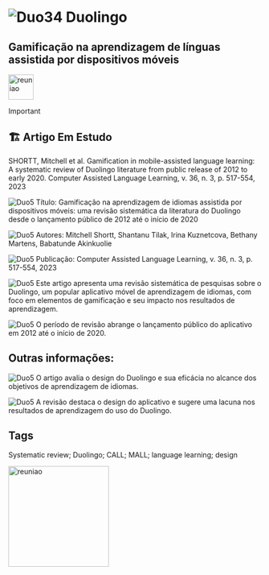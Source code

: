 # ![Duo34](https://i.imgur.com/9TuqFhM.png) Duolingo 

## Gamificação na aprendizagem de línguas assistida por dispositivos móveis 

<img src="https://github.com/DeiseFreire/duolingo_idiomas_gamificacao/assets/51007898/973af551-24e3-45f2-89f7-c10761730af3" 
alt="reuniao" 
min-width="50px" 
max-width="50px" 
width="50px" 
align="center">


> [!IMPORTANT]
>
> 
> ## 🏗️ Artigo Em Estudo
>
>SHORTT, Mitchell et al. Gamification in mobile-assisted language learning: A systematic review of Duolingo literature from public release of 2012 to early 2020.
> Computer Assisted Language Learning, v. 36, n. 3, p. 517-554, 2023

![Duo5](https://imgur.com/TizGT3y.png) Título: Gamificação na aprendizagem de idiomas assistida por dispositivos móveis: uma revisão sistemática da literatura do Duolingo desde o lançamento público de 2012 até o início de 2020

![Duo5](https://imgur.com/TizGT3y.png) Autores: Mitchell Shortt, Shantanu Tilak, Irina Kuznetcova, Bethany Martens, Babatunde Akinkuolie

![Duo5](https://imgur.com/TizGT3y.png) Publicação: Computer Assisted Language Learning, v. 36, n. 3, p. 517-554, 2023

![Duo5](https://imgur.com/TizGT3y.png) Este artigo apresenta uma revisão sistemática de pesquisas sobre o Duolingo, um popular aplicativo móvel de aprendizagem de idiomas, com foco em elementos de gamificação e seu impacto nos resultados de aprendizagem. 

![Duo5](https://imgur.com/TizGT3y.png) O período de revisão abrange o lançamento público do aplicativo em 2012 até o início de 2020.

## Outras informações:

![Duo5](https://imgur.com/TizGT3y.png) O artigo avalia o design do Duolingo e sua eficácia no alcance dos objetivos de aprendizagem de idiomas.

![Duo5](https://imgur.com/TizGT3y.png) A revisão destaca o design do aplicativo e sugere uma lacuna nos resultados de aprendizagem do uso do Duolingo.

## Tags

Systematic review; Duolingo; CALL; MALL; language learning; design

<img src="https://github.com/DeiseFreire/duolingo_idiomas_gamificacao/assets/51007898/cf245ca9-30ce-4857-8241-a2898a282302" 
alt="reuniao" 
min-width="100px" 
max-width="100px" 
width="200px" 
align="center">
